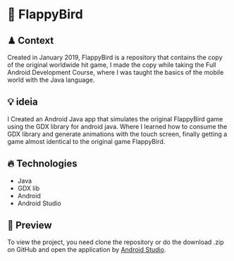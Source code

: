 # 🐤 FlappyBird

## ♟ Context

Created in January 2019, FlappyBird is a repository that contains the copy of the original worldwide hit game, I made the copy while taking the Full Android Development Course, where I was taught the basics of the mobile world with the Java language.

## 💡 ideia

I Created an Android Java app that simulates the original FlappyBird game using the GDX library for android java. Where I learned how to consume the GDX library and generate animations with the touch screen, finally getting a game almost identical to the original game FlappyBird.

## 🔥 Technologies

- Java
- GDX lib
- Android
- Android Studio

## 👀 Preview

To view the project, you need clone the repository or do the download .zip on GitHub and open the application by [Android Studio]( https://developer.android.com/studio/install?hl=pt-br).
